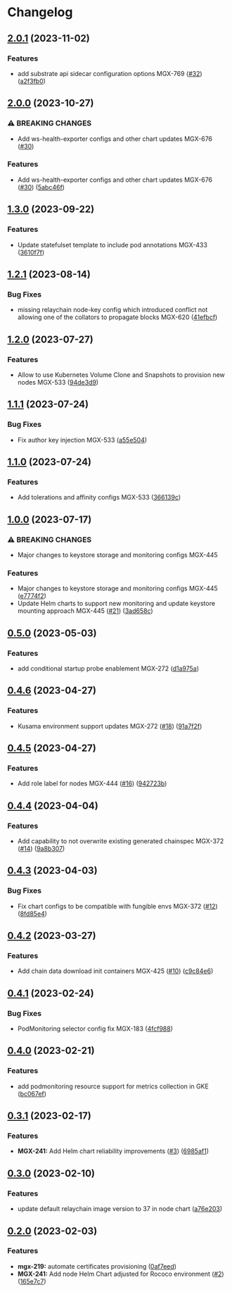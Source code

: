 # Changelog

## [2.0.1](https://github.com/mangata-finance/helm-charts/compare/node-v2.0.0...node-v2.0.1) (2023-11-02)


### Features

* add substrate api sidecar configuration options MGX-769 ([#32](https://github.com/mangata-finance/helm-charts/issues/32)) ([a2f3fb0](https://github.com/mangata-finance/helm-charts/commit/a2f3fb0ae95bee4970b69dbc3ae9f36da6b156a6))

## [2.0.0](https://github.com/mangata-finance/helm-charts/compare/node-v1.3.0...node-v2.0.0) (2023-10-27)


### ⚠ BREAKING CHANGES

* Add ws-health-exporter configs and other chart updates MGX-676 ([#30](https://github.com/mangata-finance/helm-charts/issues/30))

### Features

* Add ws-health-exporter configs and other chart updates MGX-676 ([#30](https://github.com/mangata-finance/helm-charts/issues/30)) ([5abc46f](https://github.com/mangata-finance/helm-charts/commit/5abc46f8c52d3e84a583016629fa7627ebae22cf))

## [1.3.0](https://github.com/mangata-finance/helm-charts/compare/node-v1.2.1...node-v1.3.0) (2023-09-22)


### Features

* Update statefulset template to include pod annotations MGX-433 ([3610f7f](https://github.com/mangata-finance/helm-charts/commit/3610f7fc3e96023cd9ca5f0110d6ced7b9e74072))

## [1.2.1](https://github.com/mangata-finance/helm-charts/compare/node-v1.2.0...node-v1.2.1) (2023-08-14)


### Bug Fixes

* missing relaychain node-key config which introduced conflict not allowing one of the collators to propagate blocks MGX-620 ([41efbcf](https://github.com/mangata-finance/helm-charts/commit/41efbcf5b9d1ed9530c5b07c9e16a0c7b433bbdc))

## [1.2.0](https://github.com/mangata-finance/helm-charts/compare/node-v1.1.1...node-v1.2.0) (2023-07-27)


### Features

* Allow to use Kubernetes Volume Clone and Snapshots to provision new nodes MGX-533 ([94de3d9](https://github.com/mangata-finance/helm-charts/commit/94de3d9153aa1f505f827498c73aa305ad9b87bc))

## [1.1.1](https://github.com/mangata-finance/helm-charts/compare/node-v1.1.0...node-v1.1.1) (2023-07-24)


### Bug Fixes

* Fix author key injection MGX-533 ([a55e504](https://github.com/mangata-finance/helm-charts/commit/a55e5042a1e365fb14d86a7edb8a889de626b3e9))

## [1.1.0](https://github.com/mangata-finance/helm-charts/compare/node-v1.0.0...node-v1.1.0) (2023-07-24)


### Features

* Add tolerations and affinity configs MGX-533 ([366139c](https://github.com/mangata-finance/helm-charts/commit/366139cf00f761c2a8c1483bd85edc7a142d3b83))

## [1.0.0](https://github.com/mangata-finance/helm-charts/compare/node-v0.5.0...node-v1.0.0) (2023-07-17)


### ⚠ BREAKING CHANGES

* Major changes to keystore storage and monitoring configs MGX-445

### Features

* Major changes to keystore storage and monitoring configs MGX-445 ([e7774f2](https://github.com/mangata-finance/helm-charts/commit/e7774f24765b256b381ad8491b52b0e7dcc6f1e7))
* Update Helm charts to support new monitoring and update keystore mounting approach MGX-445 ([#21](https://github.com/mangata-finance/helm-charts/issues/21)) ([3ad658c](https://github.com/mangata-finance/helm-charts/commit/3ad658c456879ccc068dc2bc23f13fe98f597eb5))

## [0.5.0](https://github.com/mangata-finance/helm-charts/compare/node-v0.4.6...node-v0.5.0) (2023-05-03)


### Features

* add conditional startup probe enablement MGX-272 ([d1a975a](https://github.com/mangata-finance/helm-charts/commit/d1a975a8f3192d05287238a21a21bdd2e68582c5))

## [0.4.6](https://github.com/mangata-finance/helm-charts/compare/node-v0.4.5...node-v0.4.6) (2023-04-27)


### Features

* Kusama environment support updates MGX-272 ([#18](https://github.com/mangata-finance/helm-charts/issues/18)) ([91a7f2f](https://github.com/mangata-finance/helm-charts/commit/91a7f2f263780b04ebe61a260981b28c2eef4478))

## [0.4.5](https://github.com/mangata-finance/helm-charts/compare/node-v0.4.4...node-v0.4.5) (2023-04-27)


### Features

* Add role label for nodes MGX-444 ([#16](https://github.com/mangata-finance/helm-charts/issues/16)) ([942723b](https://github.com/mangata-finance/helm-charts/commit/942723bd7c16f724ee9dadad69f434fe4fd98079))

## [0.4.4](https://github.com/mangata-finance/helm-charts/compare/node-v0.4.3...node-v0.4.4) (2023-04-04)


### Features

* Add capability to not overwrite existing generated chainspec MGX-372 ([#14](https://github.com/mangata-finance/helm-charts/issues/14)) ([9a8b307](https://github.com/mangata-finance/helm-charts/commit/9a8b307b3b96242f347ad5eb27abc38f6684eff8))

## [0.4.3](https://github.com/mangata-finance/helm-charts/compare/node-v0.4.2...node-v0.4.3) (2023-04-03)


### Bug Fixes

* Fix chart configs to be compatible with fungible envs MGX-372 ([#12](https://github.com/mangata-finance/helm-charts/issues/12)) ([8fd85e4](https://github.com/mangata-finance/helm-charts/commit/8fd85e4554a2e963f79a4004fa024cef1de4017a))

## [0.4.2](https://github.com/mangata-finance/helm-charts/compare/node-v0.4.1...node-v0.4.2) (2023-03-27)


### Features

* Add chain data download init containers MGX-425 ([#10](https://github.com/mangata-finance/helm-charts/issues/10)) ([c9c84e6](https://github.com/mangata-finance/helm-charts/commit/c9c84e679814b07572883004ec3e011b095032a1))

## [0.4.1](https://github.com/mangata-finance/helm-charts/compare/node-v0.4.0...node-v0.4.1) (2023-02-24)


### Bug Fixes

* PodMonitoring selector config fix MGX-183 ([4fcf988](https://github.com/mangata-finance/helm-charts/commit/4fcf9889c24699733001507967f34d719a95d96d))

## [0.4.0](https://github.com/mangata-finance/helm-charts/compare/node-v0.3.1...node-v0.4.0) (2023-02-21)


### Features

* add podmonitoring resource support for metrics collection in GKE ([bc067ef](https://github.com/mangata-finance/helm-charts/commit/bc067ef633aac99207160d565230db0baa1c0247))

## [0.3.1](https://github.com/mangata-finance/helm-charts/compare/node-v0.3.0...node-v0.3.1) (2023-02-17)


### Features

* **MGX-241:** Add Helm chart reliability improvements  ([#3](https://github.com/mangata-finance/helm-charts/issues/3)) ([6985af1](https://github.com/mangata-finance/helm-charts/commit/6985af1d87650eda5b264be4387f0f244cc60af2))

## [0.3.0](https://github.com/mangata-finance/helm-charts/compare/node-v0.2.0...node-v0.3.0) (2023-02-10)


### Features

* update default relaychain image version to 37 in node chart ([a76e203](https://github.com/mangata-finance/helm-charts/commit/a76e203981127551a52dfb4237e7d2c83796b3ac))

## [0.2.0](https://github.com/mangata-finance/helm-charts/compare/node-v0.1.0...node-v0.2.0) (2023-02-03)


### Features

* **mgx-219:** automate certificates provisioning ([0af7eed](https://github.com/mangata-finance/helm-charts/commit/0af7eed288df35f23b1622488faac82319d53138))
* **MGX-241:** Add node Helm Chart adjusted for Rococo environment ([#2](https://github.com/mangata-finance/helm-charts/issues/2)) ([165e7c7](https://github.com/mangata-finance/helm-charts/commit/165e7c73f0578f5758dc0af41888bfc3be1265cf))
